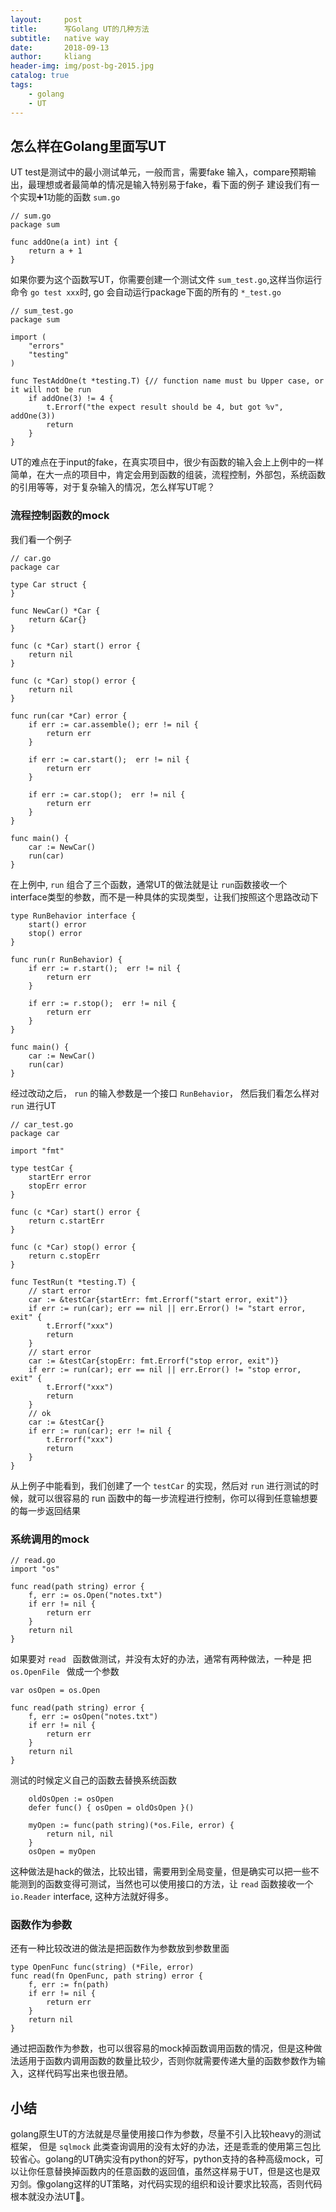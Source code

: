 ```yaml
---
layout:     post 
title:      写Golang UT的几种方法          
subtitle:   native way
date:       2018-09-13             
author:     kliang                  
header-img: img/post-bg-2015.jpg    
catalog: true                      
tags:                            
    - golang
    - UT 
---
```


## 怎么样在Golang里面写UT
UT test是测试中的最小测试单元，一般而言，需要fake 输入，compare预期输出，最理想或者最简单的情况是输入特别易于fake，看下面的例子
建设我们有一个实现➕1功能的函数 `sum.go`

```
// sum.go
package sum

func addOne(a int) int {
	return a + 1
}
```
如果你要为这个函数写UT，你需要创建一个测试文件  `sum_test.go`,这样当你运行命令 `go test xxx`时, go 会自动运行package下面的所有的 `*_test.go` 

```
// sum_test.go
package sum

import (
	"errors"
	"testing"
)

func TestAddOne(t *testing.T) {// function name must bu Upper case, or it will not be run
	if addOne(3) != 4 {
		t.Errorf("the expect result should be 4, but got %v", addOne(3))
		return 
	}
}
```
UT的难点在于input的fake，在真实项目中，很少有函数的输入会上上例中的一样简单，在大一点的项目中，肯定会用到函数的组装，流程控制，外部包，系统函数的引用等等，对于复杂输入的情况，怎么样写UT呢？
### 流程控制函数的mock
我们看一个例子

```
// car.go
package car

type Car struct {
}

func NewCar() *Car {
	return &Car{}
}

func (c *Car) start() error {
	return nil
}

func (c *Car) stop() error {
	return nil
}

func run(car *Car) error {
	if err := car.assemble(); err != nil {
		return err
	}

	if err := car.start();  err != nil {
		return err
	}

	if err := car.stop();  err != nil {
		return err
	}
}

func main() {
	car := NewCar()
	run(car)
}

```
在上例中, `run` 组合了三个函数，通常UT的做法就是让 `run`函数接收一个 interface类型的参数，而不是一种具体的实现类型，让我们按照这个思路改动下

```
type RunBehavior interface {
	start() error
	stop() error
}

func run(r RunBehavior) {
	if err := r.start();  err != nil {
		return err
	}

	if err := r.stop();  err != nil {
		return err
	}
}

func main() {
	car := NewCar()
	run(car)
}
```

经过改动之后， `run` 的输入参数是一个接口 `RunBehavior`， 然后我们看怎么样对 `run` 进行UT

```
// car_test.go
package car

import "fmt"

type testCar {
	startErr error
	stopErr error
}

func (c *Car) start() error {
	return c.startErr
}

func (c *Car) stop() error {
	return c.stopErr
}

func TestRun(t *testing.T) {
	// start error
	car := &testCar{startErr: fmt.Errorf("start error, exit")}
	if err := run(car); err == nil || err.Error() != "start error, exit" {
		t.Errorf("xxx")
		return
	}
	// start error
	car := &testCar{stopErr: fmt.Errorf("stop error, exit")}
	if err := run(car); err == nil || err.Error() != "stop error, exit" {
		t.Errorf("xxx")
		return
	}
	// ok
	car := &testCar{}
	if err := run(car); err != nil {
		t.Errorf("xxx")
		return
	}
}
```
从上例子中能看到，我们创建了一个 `testCar` 的实现，然后对 `run` 进行测试的时候，就可以很容易的 run 函数中的每一步流程进行控制，你可以得到任意输想要的每一步返回结果

### 系统调用的mock

```
// read.go
import "os"

func read(path string) error {
	f, err := os.Open("notes.txt")
	if err != nil {
	    return err
	}
	return nil
}
```
如果要对 `read ` 函数做测试，并没有太好的办法，通常有两种做法，一种是 把 `os.OpenFile ` 做成一个参数
```
var osOpen = os.Open

func read(path string) error {
	f, err := osOpen("notes.txt")
	if err != nil {
	    return err
	}
	return nil
}
```
测试的时候定义自己的函数去替换系统函数

```
    oldOsOpen := osOpen
    defer func() { osOpen = oldOsOpen }()

    myOpen := func(path string)(*os.File, error) {
        return nil, nil
    }
    osOpen = myOpen
```
这种做法是hack的做法，比较出错，需要用到全局变量，但是确实可以把一些不能测到的函数变得可测试，当然也可以使用接口的方法，让 `read` 函数接收一个 `io.Reader` interface, 这种方法就好得多。
### 函数作为参数
还有一种比较改进的做法是把函数作为参数放到参数里面

```
type OpenFunc func(string) (*File, error)
func read(fn OpenFunc, path string) error {
	f, err := fn(path)
	if err != nil {
	    return err
	}
	return nil
}
```
通过把函数作为参数，也可以很容易的mock掉函数调用函数的情况，但是这种做法适用于函数内调用函数的数量比较少，否则你就需要传递大量的函数参数作为输入，这样代码写出来也很丑陋。

## 小结
golang原生UT的方法就是尽量使用接口作为参数，尽量不引入比较heavy的测试框架， 但是 `sqlmock` 此类查询调用的没有太好的办法，还是乖乖的使用第三包比较省心。golang的UT确实没有python的好写，python支持的各种高级mock，可以让你任意替换掉函数内的任意函数的返回值，虽然这样易于UT，但是这也是双刃剑。像golang这样的UT策略，对代码实现的组织和设计要求比较高，否则代码根本就没办法UT🤣。
